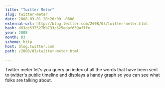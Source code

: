 ```yaml
---
title: "Twitter Meter"
slug: twitter-meter
date: 2008-03-01 20:28:00 -0600
external-url: http://blog.twitter.com/2008/03/twitter-meter.html
hash: d83ce537527bb733c625edaf639afffe
year: 2008
month: 03
scheme: http
host: blog.twitter.com
path: /2008/03/twitter-meter.html

---
```


Twitter meter let's you query an index of all the words that have been sent to twitter's public timeline and displays a handy graph so you can see what folks are talking about.
